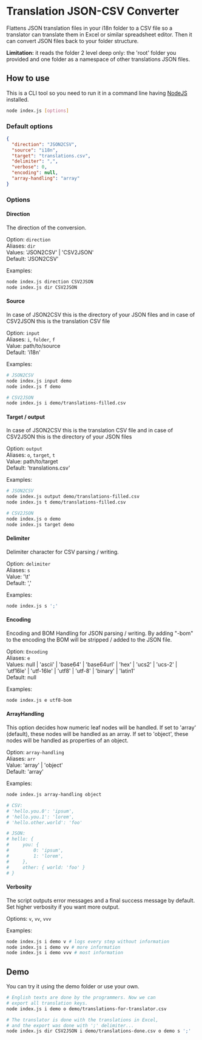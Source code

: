 # Translation JSON-CSV Converter

Flattens JSON translation files in your i18n folder to a CSV file so a translator
can translate them in Excel or similar spreadsheet editor. Then it can convert JSON
files back to your folder structure.

**Limitation:** it reads the folder 2 level deep only: the 'root' folder you provided
and one folder as a namespace of other translations JSON files.

## How to use

This is a CLI tool so you need to run it in a command line having
[NodeJS](https://nodejs.org) installed.

```bash
node index.js [options]
```

### Default options

```json
{
  "direction": "JSON2CSV",
  "source": "i18n",
  "target": "translations.csv",
  "delimiter": ",",
  "verbose": 0,
  "encoding": null,
  "array-handling": "array"
}
```

### Options

#### Direction

The direction of the conversion.

Option: `direction`  
Aliases: `dir`  
Values: 'JSON2CSV' | 'CSV2JSON'  
Default: 'JSON2CSV'

Examples:
```bash
node index.js direction CSV2JSON
node index.js dir CSV2JSON
```

#### Source

In case of JSON2CSV this is the directory of your JSON files and
in case of CSV2JSON this is the translation CSV file

Option: `input`  
Aliases: `i`, `folder`, `f`  
Value: path/to/source  
Default: 'i18n'

Examples:
```bash
# JSON2CSV
node index.js input demo
node index.js f demo

# CSV2JSON
node index.js i demo/translations-filled.csv
```

#### Target / output

In case of JSON2CSV this is the translation CSV file and
in case of CSV2JSON this is the directory of your JSON files

Option: `output`  
Aliases: `o`, `target`, `t`  
Value: path/to/target  
Default: 'translations.csv'

Examples:
```bash
# JSON2CSV
node index.js output demo/translations-filled.csv
node index.js t demo/translations-filled.csv

# CSV2JSON
node index.js o demo
node index.js target demo
```

#### Delimiter

Delimiter character for CSV parsing / writing.

Option: `delimiter`  
Aliases: `s`  
Value: '\t'  
Default: ','

Examples:
```bash
node index.js s ';'
```

#### Encoding

Encoding and BOM Handling for JSON parsing / writing. By adding "-bom" to the encoding the BOM will be stripped / added to the JSON file.

Option: `Encoding`  
Aliases: `e`  
Values: null | 'ascii' | 'base64' | 'base64url' | 'hex' | 'ucs2' | 'ucs-2' | 'utf16le' | 'utf-16le' | 'utf8' | 'utf-8' | 'binary' | 'latin1'  
Default: null

Examples:
```bash
node index.js e utf8-bom
```

#### ArrayHandling

This option decides how numeric leaf nodes will be handled. If set to 'array' (default), these nodes will be handled as an array. If set to 'object', these nodes will be handled as properties of an object.

Option: `array-handling`  
Aliases: `arr`  
Value: 'array' | 'object'  
Default: 'array'

Examples:
```bash
node index.js array-handling object

# CSV:
# 'hello.you.0': 'ipsum',
# 'hello.you.1': 'lorem',
# 'hello.other.world': 'foo'

# JSON:
# hello: {
#     you: {
#         0: 'ipsum',
#         1: 'lorem',
#     },
#     other: { world: 'foo' }
# }
```

#### Verbosity

The script outputs error messages and a final success message by default.
Set higher verbosity if you want more output.

Options: `v`, `vv`, `vvv`

Examples:
```bash
node index.js i demo v # logs every step without information
node index.js i demo vv # more information
node index.js i demo vvv # most information
```

## Demo

You can try it using the demo folder or use your own.

```bash
# English texts are done by the programmers. Now we can
# export all translation keys.
node index.js i demo o demo/translations-for-translator.csv

# The translator is done with the translations in Excel,
# and the export was done with ';' delimiter...
node index.js dir CSV2JSON i demo/translations-done.csv o demo s ';'
```

